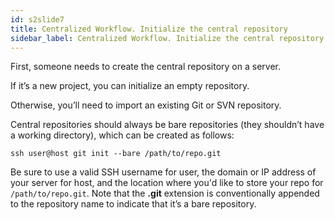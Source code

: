 ```yaml
---
id: s2slide7
title: Centralized Workflow. Initialize the central repository
sidebar_label: Centralized Workflow. Initialize the central repository
---
```



<!--

![xxx](https://raw.githubusercontent.com/ChickenKyiv/awesome-git-article/master/img/merge/simple-git-flow.png) -->

<!-- #### Initialize the central repository -->

<!-- Git Workflow: Initialize Central Bare Repository -->

First, someone needs to create the central repository on a server.

If it’s a new project, you can initialize an empty repository.

Otherwise, you’ll need to import an existing Git or SVN repository.

Central repositories should always be bare repositories (they shouldn’t have a working directory), which can be created as follows:

`ssh user@host git init --bare /path/to/repo.git`

Be sure to use a valid SSH username for user, the domain or IP address of your server for host, and the location where you'd like to store your repo for `/path/to/repo.git`. Note that the **.git** extension is conventionally appended to the repository name to indicate that it’s a bare repository.
